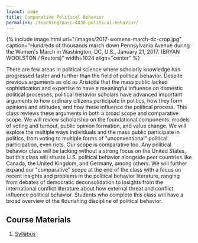 ```yaml
---
layout: page
title: Comparative Political Behavior
permalink: /teaching/posc-4430-political-behavior/
---
```


{% include image.html url="/images/2017-womens-march-dc-crop.jpg" caption="Hundreds of thousands march down Pennsylvania Avenue during the Women's March in Washington, DC, U.S., January 21, 2017. (BRYAN WOOLSTON / Reuters)" width=1024 align="center" %}

There are few areas in political science where scholarly knowledge has progressed faster and further than the field of political behavior. Despite previous arguments as old as Aristotle that the mass public lacked sophistication and expertise to have a meaningful influence on domestic political processes, political behavior scholars have advanced important arguments to how ordinary citizens participate in politics, how they form opinions and attitudes, and how these influence the political process. This class reviews these arguments in both a broad scope and comparative scope. We will review scholarship on the foundational components: models of voting and turnout, public opinion formation, and value change. We will explore the multiple ways individuals and the mass public participate in politics, from voting to multiple forms of "unconventional" political participation, even riots. Our scope is comparative too. Any political behavior class will be lacking without a strong focus on the United States, but this class will situate U.S. political behavior alongside peer countries like Canada, the United Kingdom, and Germany, among others. We will further expand our "comparative" scope at the end of the class with a focus on recent insights and problems in the political behavior literature, ranging from debates of democratic deconsolidation to insights from the international conflict literature about how external threat and conflict influence political behavior. Students who complete this class will have a broad overview of the flourishing discipline of political behavior.
 

## Course Materials

1. [Syllabus](https://www.dropbox.com/s/3acq61tvyc3g08k/comparative-political-behavior-syllabus.pdf?dl=0)

